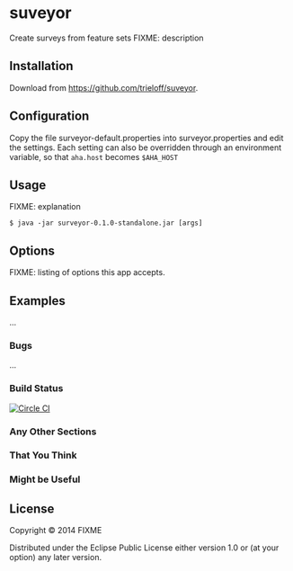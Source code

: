 suveyor
=======

Create surveys from feature sets
FIXME: description

## Installation

Download from https://github.com/trieloff/suveyor.

## Configuration

Copy the file surveyor-default.properties into surveyor.properties and edit the settings. Each
setting can also be overridden through an environment variable, so that `aha.host` becomes `$AHA_HOST`

## Usage

FIXME: explanation

    $ java -jar surveyor-0.1.0-standalone.jar [args]

## Options

FIXME: listing of options this app accepts.

## Examples

...

### Bugs

...

### Build Status

[![Circle CI](https://circleci.com/gh/trieloff/suveyor.svg?style=svg&circle-token=fcccfd19fa0612bc8a781777ea28df7ed313615f)](https://circleci.com/gh/trieloff/suveyor)

### Any Other Sections
### That You Think
### Might be Useful

## License

Copyright © 2014 FIXME

Distributed under the Eclipse Public License either version 1.0 or (at
your option) any later version.
